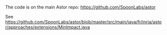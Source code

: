 The code is on the main Astor repo: <https://github.com/SpoonLabs/astor>

See <https://github.com/SpoonLabs/astor/blob/master/src/main/java/fr/inria/astor/approaches/extensions/MinImpact.java>
